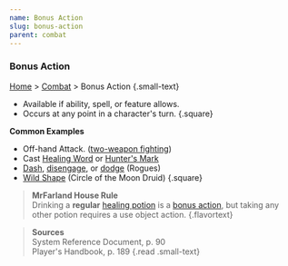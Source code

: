 ```yaml
---
name: Bonus Action
slug: bonus-action
parent: combat
---
```

### Bonus Action
[Home](dm-operations-center) > [Combat](combat-menu) > Bonus Action {.small-text}

- Available if ability, spell, or feature allows.
- Occurs at any point in a character's turn.
{.square}

**Common Examples**
- Off-hand Attack. ([two-weapon fighting](two-weapon-fighting))
- Cast [Healing Word](/spell/healing-word) or [Hunter's Mark](/spell/hunters-mark)
- [Dash](dash), [disengage](disengage), or [dodge](dodge) (Rogues)
- [Wild Shape](wild-shape) (Circle of the Moon Druid)
{.square}

> **MrFarland House Rule**<br/>
> Drinking a **regular** [healing potion](/item/potion-of-healing) is a [bonus action](bonus-action), but taking any other potion requires a use object action.
{.flavortext}

> **Sources** <br/>
> System Reference Document, p. 90<br/>
> Player's Handbook, p. 189
{.read .small-text}